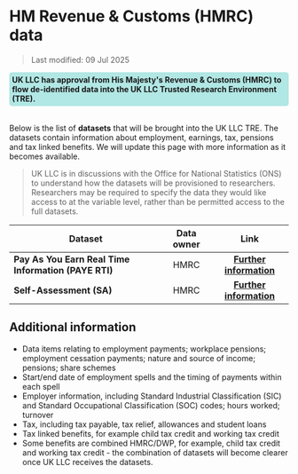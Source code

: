 # HM Revenue & Customs (HMRC) data

>Last modified: 09 Jul 2025
<div style="background-color: rgba(0, 178, 169, 0.3); padding: 5px; border-radius: 5px;"><strong>UK LLC has approval from His Majesty's Revenue & Customs (HMRC) to flow de-identified data into the UK LLC Trusted Research Environment (TRE).</strong></div>
<br>

Below is the list of **datasets** that will be brought into the UK LLC TRE. The datasets contain information about employment, earnings, tax, pensions and tax linked benefits. We will update this page with more information as it becomes available.

> UK LLC is in discussions with the Office for National Statistics (ONS) to understand how the datasets will be provisioned to researchers. Researchers may be required to specify the data they would like access to at the variable level, rather than be permitted access to the full datasets.

|**Dataset**|**Data owner**|**Link**|
|---|:---:|:---:|
|**Pay As You Earn Real Time Information (PAYE RTI)**|HMRC|<strong><a href="https://www.ons.gov.uk/employmentandlabourmarket/peopleinwork/earningsandworkinghours/bulletins/earningsandemploymentfrompayasyouearnrealtimeinformationuk/latest" target="_blank" rel="noopener noreferrer">Further information</a></strong>|
|**Self-Assessment (SA)**|HMRC|<strong><a href="https://www.gov.uk/guidance/self-assessment-datasets" target="_blank" rel="noopener noreferrer">Further information</a></strong>|


## Additional information
* Data items relating to employment payments; workplace pensions; employment cessation payments; nature and source of income; pensions; share schemes
* Start/end date of employment spells and the timing of payments within each spell
* Employer information, including Standard Industrial Classification (SIC) and Standard Occupational Classification (SOC) codes; hours worked; turnover
* Tax, including tax payable, tax relief, allowances and student loans
* Tax linked benefits, for example child tax credit and working tax credit
* Some benefits are combined HMRC/DWP, for example, child tax credit and working tax credit - the combination of datasets will become clearer once UK LLC receives the datasets.